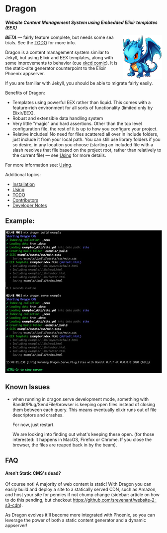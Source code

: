 # Dragon

<b><i>Website Content Management System using Embedded Elixir templates (EEX)</i></b>

<div style="float: right; width: 25%; margin-left: 1rem;">
<img src="docs/dragon-w500.webp" alt="Dragon Mascot">
</div>

___BETA___ — fairly feature complete, but needs some sea trials. See the [TODO](docs/todo.md) for more info.

Dragon is a content management system similar to Jekyll, but using Elixir and
EEX templates, along with some improvements to behavior
(cue [xkcd comic](https://xkcd.com/927/)). It is the static-site
generator counterpoint to the Elixir Phoenix appserver.

If you are familiar with Jekyll, you should be able to migrate fairly easily.

Benefits of Dragon:

* Templates using powerful EEX rather than liquid. This comes with a feature-rich
  environment for all sorts of functionality (limited only by Elixir/EEX).
* Robust and extensible data handling system
* Very little "magic" and hard assertions. Other than the top level configuration
  file, the rest of it is up to how you configure your project.
* Relative includes! No need for files scattered all over in include folders,
  just include it from your local path. You can still use library folders if you
  so desire, in any location you choose (starting an included file with a slash
  resolves that file based on the project root, rather than relatively to the
  current file) — see [Using](docs/using.md) for more details.

For more information see: [Using](docs/using.md).

Additional topics:

* [Installation](docs/installation.md)
* [Using](docs/using.md)
* [TODO](docs/todo.md)
* [Contributors](docs/contributors.md)
* [Developer Notes](docs/developer-notes.md)

## Example:

<img src="docs/example.webp" alt="Example">

## Known Issues

* when running in dragon.serve development mode, something with
  Bandit/Plug/SendFile/browser is keeping open files instead of closing them
  between each query. This means eventually elixir runs out of file descriptors
  and crashes.

  For now, just restart.

  We are looking into finding out what's keeping these open. (for those interested:
  it happens in MacOS, Firefox or Chrome. If you close the browser, the files
  are reaped back in by the beam).

## FAQ

#### Aren't Static CMS's dead?

Of course not! A majority of web content is static! With Dragon you can
easily build and deploy a site to a statically served CDN, such as Amazon,
and host your site for pennies if not chump change (sidebar: article on
how to do this pending, but checkout <https://github.com/srevenant/website-2-s3-cdn>).

As Dragon evolves it'll become more integrated with Phoenix, so you can
leverage the power of both a static content generator and a dynamic appserver!

